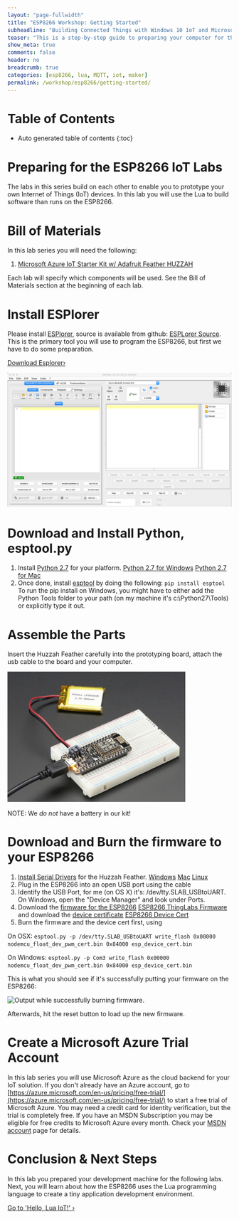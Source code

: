 ```yaml
---
layout: "page-fullwidth"
title: "ESP8266 Workshop: Getting Started"
subheadline: "Building Connected Things with Windows 10 IoT and Microsoft Azure"
teaser: "This is a step-by-step guide to preparing your computer for the Thingy for Windows IoT Workshop."
show_meta: true
comments: false
header: no
breadcrumb: true
categories: [esp8266, lua, MQTT, iot, maker]
permalink: /workshop/esp8266/getting-started/
---
```

# Table of Contents
*  Auto generated table of contents
{:toc}

# Preparing for the ESP8266 IoT Labs
The labs in this series build on each other to enable you to prototype your own Internet of Things (IoT) devices. 
In this lab you will use the Lua to build software than runs on the ESP8266.

# Bill of Materials
In this lab series you will need the following:

1. [Microsoft Azure IoT Starter Kit w/ Adafruit Feather HUZZAH](https://www.adafruit.com/product/3032)

Each lab will specify which components will be used. See the Bill of Materials section at the beginning of each lab.

# Install ESPlorer
Please install [ESPlorer](http://esp8266.ru/esplorer/), source is available from github: [ESPLorer Source](https://github.com/4refr0nt/ESPlorer).
This is the primary tool you will use to program the ESP8266, but first we have to do some preparation.

<a class="radius button small" href="http://esp8266.ru/esplorer-latest/?f=ESPlorer.zip">Download Esplorer›</a>

<img src="/images/esplorer.png"/>

# Download and Install Python, esptool.py

1. Install [Python 2.7](https://www.python.org/downloads/release/python-2711/) for your platform.
<a class="radius button small" href="https://www.python.org/ftp/python/2.7.11/python-2.7.11.amd64.msi">Python 2.7 for Windows</a>
<a class="radius button small" href="https://www.python.org/ftp/python/2.7.11/python-2.7.11-macosx10.6.pkg">Python 2.7 for Mac</a>
2. Once done, install [esptool](https://github.com/themadinventor/esptool/blob/master/README.md) by doing the following: ```pip install esptool```
To run the pip install on Windows, you might have to either add the Python Tools folder to your path (on my machine it's c:\Python27\Tools) or explicitly type it out. 

# Assemble the Parts
Insert the Huzzah Feather carefully into the prototyping board, attach the usb cable to the board and your computer.

<img src="/images/huzzah-feather-board.png" alt="Assembled Parts" style="width: 400px;"/>

NOTE: We _do not_ have a battery in our kit!

# Download and Burn the firmware to your ESP8266

1. [Install Serial Drivers](https://www.silabs.com/products/mcu/Pages/USBtoUARTBridgeVCPDrivers.aspx) for the Huzzah Feather.
<a class="radius button small" href="https://www.silabs.com/Support%20Documents/Software/CP210x_Windows_Drivers.zip">Windows</a>
<a class="radius button small" href="https://www.silabs.com/Support%20Documents/Software/Mac_OSX_VCP_Driver.zip">Mac</a>
<a class="radius button small" href="https://www.silabs.com/Support%20Documents/Software/Linux_3.x.x_VCP_Driver_Source.zip">Linux</a>
2. Plug in the ESP8266 into an open USB port using the cable
3. Identify the USB Port, for me (on OS X) it's: /dev/tty.SLAB_USBtoUART. On Windows, open the "Device Manager" and look under Ports. 
4. Download the [firmware for the ESP8266](https://cdn.rawgit.com/ThingLabsIo/ThingLabsIo.github.io/master/pages/workshop/esp8266/nodemcu_float_dev_pwm_cert.bin)
<a class="radius button small" href="https://cdn.rawgit.com/ThingLabsIo/ThingLabsIo.github.io/master/pages/workshop/esp8266/nodemcu_float_dev_pwm_cert.bin">ESP8266 ThingLabs Firmware</a> and download the [device certificate](https://cdn.rawgit.com/ThingLabsIo/ThingLabsIo.github.io/master/pages/workshop/esp8266/esp_device_cert.bin)
<a class="radius button small" href="https://cdn.rawgit.com/ThingLabsIo/ThingLabsIo.github.io/master/pages/workshop/esp8266/esp_device_cert.bin">ESP8266 Device Cert</a>
5. Burn the firmware and the device cert first, using	

On OSX:
```esptool.py -p /dev/tty.SLAB_USBtoUART write_flash 0x00000 nodemcu_float_dev_pwm_cert.bin 0x84000 esp_device_cert.bin```

On Windows:
```esptool.py -p Com3 write_flash 0x00000 nodemcu_float_dev_pwm_cert.bin 0x84000 esp_device_cert.bin```

This is what you should see if it's successfully putting your firmware on the ESP8266:

<img src="/images/ESP8266-Burn-bin-Output.png" alt="Output while successfully burning firmware." style="width: 400px;"/>

Afterwards, hit the reset button to load up the new firmware.

# Create a Microsoft Azure Trial Account
In this lab series you will use Microsoft Azure as the cloud backend for your IoT solution. If you don't already have an Azure account, go to [https://azure.microsoft.com/en-us/pricing/free-trial/](https://azure.microsoft.com/en-us/pricing/free-trial/) to start a free trial of Microsoft Azure. You may need a credit card for identity verification, but the trial is completely free. If you have an MSDN Subscription you may be eligible for free credits to Microsoft Azure every month. Check your [MSDN account](https://msdn.microsoft.com/subscriptions/manage/) page for details.

# Conclusion &amp; Next Steps
In this lab you prepared your development machine for the following labs. Next, you will learn about how the ESP8266 uses the Lua programming language to create a tiny application development environment.

<a class="radius button small" href="{{ site.url }}/workshop/esp8266/hello-lua-iot/">Go to 'Hello, Lua IoT!' ›</a>
